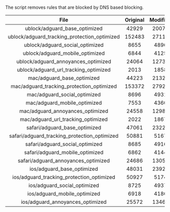 The script removes rules that are blocked by DNS based blocking.


| File | Original | Modified |
|:----:|:-----:|:-----:|
| ublock/adguard_base_optimized | 42929 | 20070 |
| ublock/adguard_tracking_protection_optimized | 152483 | 27118 |
| ublock/adguard_social_optimized | 8655 | 4896 |
| ublock/adguard_mobile_optimized | 6844 | 4125 |
| ublock/adguard_annoyances_optimized | 24064 | 12732 |
| ublock/adguard_url_tracking_optimized | 2013 | 1858 |
| mac/adguard_base_optimized | 44223 | 21323 |
| mac/adguard_tracking_protection_optimized | 153372 | 27923 |
| mac/adguard_social_optimized | 8696 | 4931 |
| mac/adguard_mobile_optimized | 7553 | 4360 |
| mac/adguard_annoyances_optimized | 24558 | 12985 |
| mac/adguard_url_tracking_optimized | 2022 | 1867 |
| safari/adguard_base_optimized | 47061 | 23228 |
| safari/adguard_tracking_protection_optimized | 50881 | 5167 |
| safari/adguard_social_optimized | 8685 | 4916 |
| safari/adguard_mobile_optimized | 6862 | 4144 |
| safari/adguard_annoyances_optimized | 24686 | 13058 |
| ios/adguard_base_optimized | 48031 | 23920 |
| ios/adguard_tracking_protection_optimized | 50927 | 5174 |
| ios/adguard_social_optimized | 8725 | 4937 |
| ios/adguard_mobile_optimized | 6918 | 4186 |
| ios/adguard_annoyances_optimized | 25572 | 13464 |